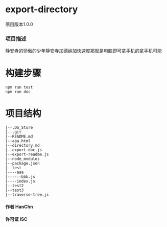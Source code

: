 
# export-directory
项目版本1.0.0
### 项目描述
静安寺的骄傲的少年静安寺加德纳加快速度那就是电脑即可拿手机的拿手机可能
# 构建步骤
```
npm run test
npm run doc
```
# 项目结构

 ```
|--.DS_Store
|--.git
|--README.md
|--aaa.html
|--directory.md
|--export-doc.js
|--export-readme.js
|--node_modules
|--package.json
|--test
|----aaa
|------bbb.js
|----index.js
|--test2
|--test3
|--traverse-tree.js
``` 
#### 作者 HanChn
#### 许可证 ISC
    
